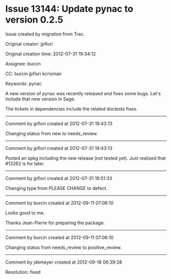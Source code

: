 # Issue 13144: Update pynac to version 0.2.5

Issue created by migration from Trac.

Original creator: jpflori

Original creation time: 2012-07-31 19:34:12

Assignee: burcin

CC:  burcin jpflori kcrisman

Keywords: pynac

A new version of pynac was recently released and fixes some bugs.
Let's include that new version in Sage.

The tickets in dependencies include the related doctests fixes.


---

Comment by jpflori created at 2012-07-31 19:43:13

Changing status from new to needs_review.


---

Comment by jpflori created at 2012-07-31 19:43:13

Posted an spkg including the new release (not tested yet).
Just realized that #13262 is for later.


---

Comment by jpflori created at 2012-07-31 19:51:33

Changing type from PLEASE CHANGE to defect.


---

Comment by burcin created at 2012-09-11 07:06:10

Looks good to me.

Thanks Jean-Pierre for preparing the package.


---

Comment by burcin created at 2012-09-11 07:06:10

Changing status from needs_review to positive_review.


---

Comment by jdemeyer created at 2012-09-18 06:39:28

Resolution: fixed
